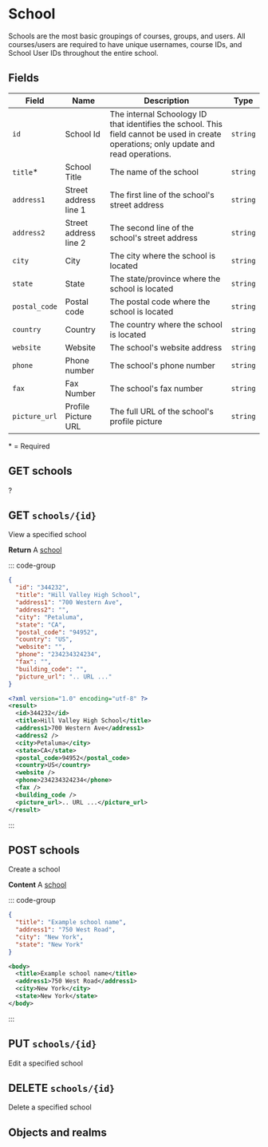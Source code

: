 # School

Schools are the most basic groupings of courses, groups, and users. All courses/users are required to have unique usernames, course IDs, and School User IDs throughout the entire school.

## Fields

| Field         | Name                  | Description                                                                                                                            | Type     |
| ------------- | --------------------- | -------------------------------------------------------------------------------------------------------------------------------------- | -------- |
| `id`          | School Id             | The internal Schoology ID that identifies the school. This field cannot be used in create operations; only update and read operations. | `string` |
| `title`\*     | School Title          | The name of the school                                                                                                                 | `string` |
| `address1`    | Street address line 1 | The first line of the school's street address                                                                                          | `string` |
| `address2`    | Street address line 2 | The second line of the school's street address                                                                                         | `string` |
| `city`        | City                  | The city where the school is located                                                                                                   | `string` |
| `state`       | State                 | The state/province where the school is located                                                                                         | `string` |
| `postal_code` | Postal code           | The postal code where the school is located                                                                                            | `string` |
| `country`     | Country               | The country where the school is located                                                                                                | `string` |
| `website`     | Website               | The school's website address                                                                                                           | `string` |
| `phone`       | Phone number          | The school's phone number                                                                                                              | `string` |
| `fax`         | Fax Number            | The school's fax number                                                                                                                | `string` |
| `picture_url` | Profile Picture URL   | The full URL of the school's profile picture                                                                                           | `string` |

\* = Required

## GET schools

?

## GET `schools/{id}`

View a specified school

**Return** A [school](#fields)

::: code-group

```json [JSON]
{
  "id": "344232",
  "title": "Hill Valley High School",
  "address1": "700 Western Ave",
  "address2": "",
  "city": "Petaluma",
  "state": "CA",
  "postal_code": "94952",
  "country": "US",
  "website": "",
  "phone": "234234324234",
  "fax": "",
  "building_code": "",
  "picture_url": ".. URL ..."
}
```

```xml [XML]
<?xml version="1.0" encoding="utf-8" ?>
<result>
  <id>344232</id>
  <title>Hill Valley High School</title>
  <address1>700 Western Ave</address1>
  <address2 />
  <city>Petaluma</city>
  <state>CA</state>
  <postal_code>94952</postal_code>
  <country>US</country>
  <website />
  <phone>234234324234</phone>
  <fax />
  <building_code />
  <picture_url>.. URL ...</picture_url>
</result>
```

:::

## POST schools

Create a school

**Content** A [school](#fields)

::: code-group

```json [JSON]
{
  "title": "Example school name",
  "address1": "750 West Road",
  "city": "New York",
  "state": "New York"
}
```

```xml [XML]
<body>
  <title>Example school name</title>
  <address1>750 West Road</address1>
  <city>New York</city>
  <state>New York</state>
</body>
```

:::

## PUT `schools/{id}`

Edit a specified school

## DELETE `schools/{id}`

Delete a specified school

## Objects and realms

<RealmObjects realm="Schools" />
